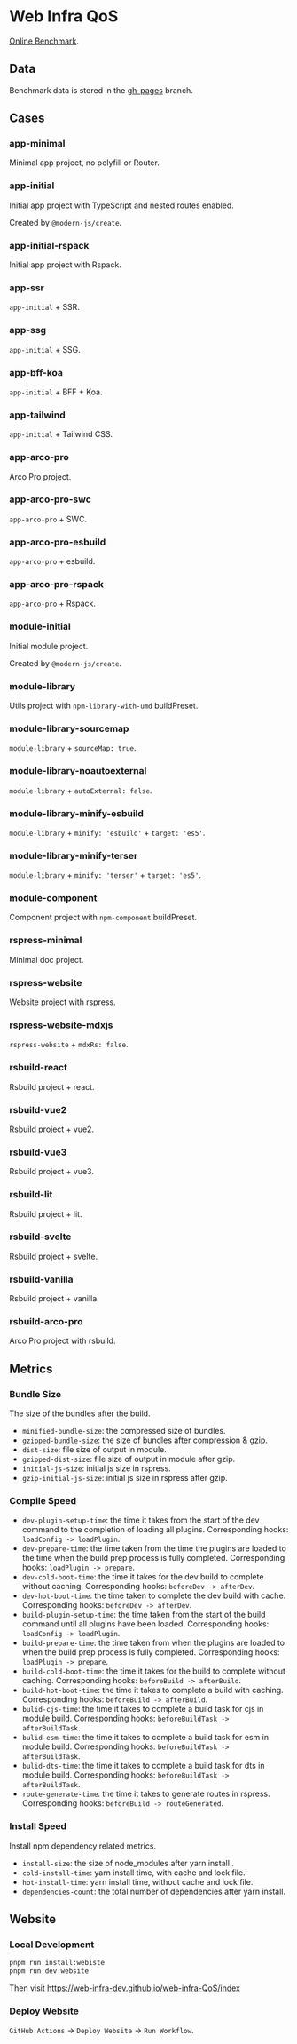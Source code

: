 # Web Infra QoS

[Online Benchmark](https://web-infra-dev.github.io/web-infra-QoS/index).

## Data

Benchmark data is stored in the [gh-pages](https://github.com/web-infra-dev/web-infra-QoS/tree/gh-pages) branch.

## Cases

### app-minimal

Minimal app project, no polyfill or Router.

### app-initial

Initial app project with TypeScript and nested routes enabled.

Created by `@modern-js/create`.

### app-initial-rspack

Initial app project with Rspack.

### app-ssr

`app-initial` + SSR.

### app-ssg

`app-initial` + SSG.

### app-bff-koa

`app-initial` + BFF + Koa.

### app-tailwind

`app-initial` + Tailwind CSS.

### app-arco-pro

Arco Pro project.

### app-arco-pro-swc

`app-arco-pro` + SWC.

### app-arco-pro-esbuild

`app-arco-pro` + esbuild.

### app-arco-pro-rspack

`app-arco-pro` + Rspack.

### module-initial

Initial module project.

Created by `@modern-js/create`.

### module-library

Utils project with `npm-library-with-umd` buildPreset.

### module-library-sourcemap

`module-library` + `sourceMap: true`.

### module-library-noautoexternal

`module-library` + `autoExternal: false`.

### module-library-minify-esbuild

`module-library` + `minify: 'esbuild'` + `target: 'es5'`.

### module-library-minify-terser

`module-library` + `minify: 'terser'` + `target: 'es5'`.

### module-component

Component project with `npm-component` buildPreset.

### rspress-minimal

Minimal doc project.

### rspress-website

Website project with rspress.

### rspress-website-mdxjs

`rspress-website` + `mdxRs: false`.

### rsbuild-react

Rsbuild project + react.

### rsbuild-vue2

Rsbuild project + vue2.

### rsbuild-vue3

Rsbuild project + vue3.

### rsbuild-lit

Rsbuild project + lit.

### rsbuild-svelte

Rsbuild project + svelte.

### rsbuild-vanilla

Rsbuild project + vanilla.

### rsbuild-arco-pro

Arco Pro project with rsbuild.

## Metrics

### Bundle Size

The size of the bundles after the build.

- `minified-bundle-size`: the compressed size of bundles.
- `gzipped-bundle-size`: the size of bundles after compression & gzip.
- `dist-size`: file size of output in module.
- `gzipped-dist-size`: file size of output in module after gzip.
- `initial-js-size`: initial js size in rspress.
- `gzip-initial-js-size`: initial js size in rspress after gzip.

### Compile Speed

- `dev-plugin-setup-time`: the time it takes from the start of the dev command to the completion of loading all plugins. Corresponding hooks: `loadConfig -> loadPlugin`.
- `dev-prepare-time`: the time taken from the time the plugins are loaded to the time when the build prep process is fully completed. Corresponding hooks: `loadPlugin -> prepare`.
- `dev-cold-boot-time`: the time it takes for the dev build to complete without caching. Corresponding hooks: `beforeDev -> afterDev`.
- `dev-hot-boot-time`: the time taken to complete the dev build with cache. Corresponding hooks: `beforeDev -> afterDev`.
- `build-plugin-setup-time`: the time taken from the start of the build command until all plugins have been loaded. Corresponding hooks: `loadConfig -> loadPlugin`.
- `build-prepare-time`: the time taken from when the plugins are loaded to when the build prep process is fully completed. Corresponding hooks: `loadPlugin -> prepare`.
- `build-cold-boot-time`: the time it takes for the build to complete without caching. Corresponding hooks: `beforeBuild -> afterBuild`.
- `build-hot-boot-time`: the time it takes to complete a build with caching. Corresponding hooks: `beforeBuild -> afterBuild`.
- `bulid-cjs-time`: the time it takes to complete a build task for cjs in module build. Corresponding hooks: `beforeBuildTask -> afterBuildTask`.
- `bulid-esm-time`: the time it takes to complete a build task for esm in module build. Corresponding hooks: `beforeBuildTask -> afterBuildTask`.
- `bulid-dts-time`: the time it takes to complete a build task for dts in module build. Corresponding hooks: `beforeBuildTask -> afterBuildTask`.
- `route-generate-time`: the time it takes to generate routes in rspress. Corresponding hooks: `beforeBuild -> routeGenerated`.

### Install Speed

Install npm dependency related metrics.

- `install-size`: the size of node_modules after yarn install .
- `cold-install-time`: yarn install time, with cache and lock file.
- `hot-install-time`: yarn install time, without cache and lock file.
- `dependencies-count`: the total number of dependencies after yarn install.

## Website

### Local Development

```bash
pnpm run install:webiste
pnpm run dev:website
```

Then visit https://web-infra-dev.github.io/web-infra-QoS/index

### Deploy Website

`GitHub Actions` -> `Deploy Website` -> `Run Workflow`.
